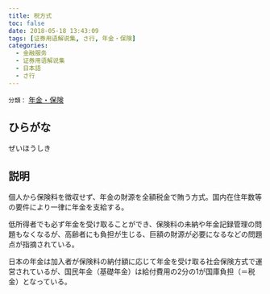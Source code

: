 ```yaml
---
title: 税方式
toc: false
date: 2018-05-18 13:43:09
tags: [证券用语解说集, さ行, 年金・保険]
categories:
  - 金融服务
  - 证券用语解说集
  - 日本語
  - さ行
---
```


`分類：` [年金・保険](/tags/年金・保険/)

## ひらがな

ぜいほうしき

## 説明

個人から保険料を徴収せず、年金の財源を全額税金で賄う方式。国内在住年数等の要件により一律に年金を支給する。

低所得者でも必ず年金を受け取ることができ、保険料の未納や年金記録管理の問題もなくなるが、高齢者にも負担が生じる、巨額の財源が必要になるなどの問題点が指摘されている。

日本の年金は加入者が保険料の納付額に応じて年金を受け取る社会保険方式で運営されているが、国民年金（基礎年金）は給付費用の2分の1が国庫負担（＝税金）となっている。
